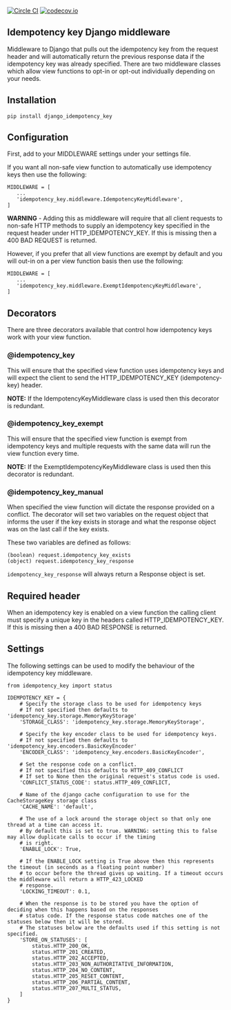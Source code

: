 [![Circle CI](https://circleci.com/gh/yoyowallet/django-idempotency-key/tree/master.png?style=badge)](https://circleci.com/gh/yoyowallet/django-idempotency-key) [![codecov.io](https://codecov.io/gh/yoyowallet/django-idempotency-key/branch/master/graphs/badge.svg?branch=master)](https://codecov.io/github/yoyowallet/django-idempotency-key)

## Idempotency key Django middleware
Middleware to Django that pulls out the idempotency key from the request header and will automatically return the previous response data if the idempotency key was already specified. 
There are two middleware classes which allow view functions to opt-in or opt-out individually depending on your needs.

## Installation

`pip install django_idempotency_key`

## Configuration

First, add to your MIDDLEWARE settings under your settings file.

If you want all non-safe view function to automatically use idempotency keys then use the following:

```
MIDDLEWARE = [
   ...
   'idempotency_key.middleware.IdempotencyKeyMiddleware',
]
```

**WARNING** - Adding this as middleware will require that all client requests to non-safe HTTP methods to supply an idempotency key specified in the request header under HTTP_IDEMPOTENCY_KEY. If this is missing then a 400 BAD REQUEST is returned.

However, if you prefer that all view functions are exempt by default and you will out-in on a per view function basis then use the following:

```
MIDDLEWARE = [
   ...
   'idempotency_key.middleware.ExemptIdempotencyKeyMiddleware',
]
```

## Decorators
There are three decorators available that control how idempotency keys work with your view function.

### @idempotency_key
This will ensure that the specified view function uses idempotency keys and will expect the client to send the HTTP_IDEMPOTENCY_KEY (idempotency-key) header. 

**NOTE:** If the IdempotencyKeyMiddleware class is used then this decorator is redundant.

### @idempotency_key_exempt
This will ensure that the specified view function is exempt from idempotency keys and multiple requests with the same data will run the view function every time.

**NOTE:** If the ExemptIdempotencyKeyMiddleware class is used then this decorator is redundant.

### @idempotency_key_manual
When specified the view function will dictate the response provided on a conflict. The decorator will set two variables on the request object that informs the user if the key exists in storage and what the response object was on the last call if the key exists.

These two variables are defined as follows:

```
(boolean) request.idempotency_key_exists
(object) request.idempotency_key_response
```

`idempotency_key_response` will always return a Response object is set.

## Required header
When an idempotency key is enabled on a view function the calling client must specify a unique key in the headers called HTTP_IDEMPOTENCY_KEY. If this is missing then a 400 BAD RESPONSE is returned.

## Settings
The following settings can be used to modify the behaviour of the idempotency key middleware.
```
from idempotency_key import status

IDEMPOTENCY_KEY = {
    # Specify the storage class to be used for idempotency keys
    # If not specified then defaults to 'idempotency_key.storage.MemoryKeyStorage'
    'STORAGE_CLASS': 'idempotency_key.storage.MemoryKeyStorage',

    # Specify the key encoder class to be used for idempotency keys.
    # If not specified then defaults to 'idempotency_key.encoders.BasicKeyEncoder'
    'ENCODER_CLASS': 'idempotency_key.encoders.BasicKeyEncoder',

    # Set the response code on a conflict.
    # If not specified this defaults to HTTP_409_CONFLICT
    # If set to None then the original request's status code is used.
    'CONFLICT_STATUS_CODE': status.HTTP_409_CONFLICT,
    
    # Name of the django cache configuration to use for the CacheStorageKey storage class
    'CACHE_NAME': 'default',
    
    # The use of a lock around the storage object so that only one thread at a time can access it.
    # By default this is set to true. WARNING: setting this to false may allow duplicate calls to occur if the timing 
    # is right. 
    'ENABLE_LOCK': True,
    
    # If the ENABLE_LOCK setting is True above then this represents the timeout (in seconds as a floating point number) 
    # to occur before the thread gives up waiting. If a timeout occurs the middleware will return a HTTP_423_LOCKED 
    # response.
    'LOCKING_TIMEOUT': 0.1,
    
    # When the response is to be stored you have the option of deciding when this happens based on the responses
    # status code. If the response status code matches one of the statuses below then it will be stored.
    # The statuses below are the defaults used if this setting is not specified.
    'STORE_ON_STATUSES': [
        status.HTTP_200_OK,
        status.HTTP_201_CREATED,
        status.HTTP_202_ACCEPTED,
        status.HTTP_203_NON_AUTHORITATIVE_INFORMATION,
        status.HTTP_204_NO_CONTENT,
        status.HTTP_205_RESET_CONTENT,
        status.HTTP_206_PARTIAL_CONTENT,
        status.HTTP_207_MULTI_STATUS,
    ]
}
```
